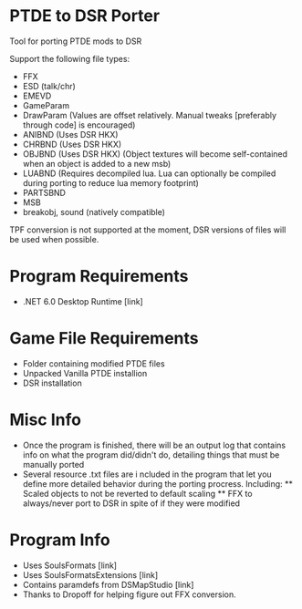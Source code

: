 # PTDE to DSR Porter
Tool for porting PTDE mods to DSR

Support the following file types:
* FFX
* ESD (talk/chr)
* EMEVD
* GameParam
* DrawParam (Values are offset relatively. Manual tweaks [preferably through code] is encouraged)
* ANIBND (Uses DSR HKX)
* CHRBND (Uses DSR HKX)
* OBJBND (Uses DSR HKX) (Object textures will become self-contained when an object is added to a new msb)
* LUABND (Requires decompiled lua. Lua can optionally be compiled during porting to reduce lua memory footprint)
* PARTSBND
* MSB
* breakobj, sound (natively compatible)

TPF conversion is not supported at the moment, DSR versions of files will be used when possible.

# Program Requirements
* .NET 6.0 Desktop Runtime [link]

# Game File Requirements
* Folder containing modified PTDE files
* Unpacked Vanilla PTDE installion
* DSR installation

# Misc Info
* Once the program is finished, there will be an output log that contains info on what the program did/didn't do, detailing things that must be manually ported
* Several resource .txt files are i ncluded in the program that let you define more detailed behavior during the porting procress. Including:
** Scaled objects to not be reverted to default scaling
** FFX to always/never port to DSR in spite of if they were modified

# Program Info
* Uses SoulsFormats [link]
* Uses SoulsFormatsExtensions [link]
* Contains paramdefs from DSMapStudio [link]
* Thanks to Dropoff for helping figure out FFX conversion.